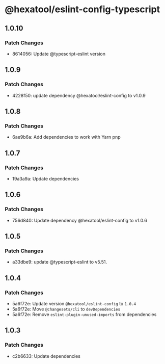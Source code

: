 # @hexatool/eslint-config-typescript

## 1.0.10

### Patch Changes

- 8614056: Update @typescript-eslint version

## 1.0.9

### Patch Changes

- 4228f50: update dependency @hexatool/eslint-config to v1.0.9

## 1.0.8

### Patch Changes

- 6ae9b6a: Add dependencies to work with Yarn pnp

## 1.0.7

### Patch Changes

- 19a3a9a: Update dependencies

## 1.0.6

### Patch Changes

- 756d840: Update dependency @hexatool/eslint-config to v1.0.6

## 1.0.5

### Patch Changes

- a33dbe9: update @typescript-eslint to v5.51.

## 1.0.4

### Patch Changes

- 5a6f72e: Update version `@hexatool/eslint-config` to `1.0.4`
- 5a6f72e: Move `@changesets/cli` to `devDependencies`
- 5a6f72e: Remove `eslint-plugin-unused-imports` from dependencies

## 1.0.3

### Patch Changes

- c2b6633: Update dependencies
